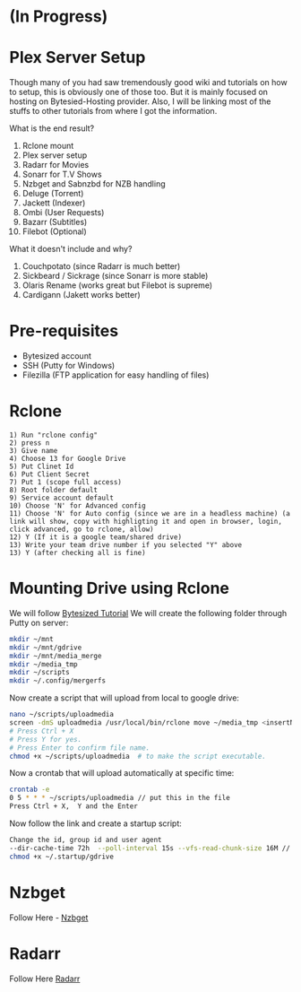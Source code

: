 # (In Progress)
# Plex Server Setup 

Though many of you had saw tremendously good wiki and tutorials on how to setup, this is obviously one of those too. But it is mainly focused on hosting on Bytesied-Hosting provider. Also, I will be linking most of the stuffs to other tutorials from where I got the information. 

What is the end result?
  1. Rclone mount
  2. Plex server setup
  3. Radarr for Movies
  4. Sonarr for T.V Shows
  5. Nzbget and Sabnzbd for NZB handling 
  6. Deluge (Torrent)
  7. Jackett (Indexer)
  8. Ombi (User Requests)
  9. Bazarr (Subtitles)
  10. Filebot (Optional)

What it doesn't include and why?
  1. Couchpotato (since Radarr is much better)
  2. Sickbeard / Sickrage (since Sonarr is more stable)
  3. Olaris Rename (works great but Filebot is supreme)
  4. Cardigann (Jakett works better)

# Pre-requisites
  - Bytesized account
  - SSH (Putty for Windows)
  - Filezilla (FTP application for easy handling of files)

# Rclone

	1) Run "rclone config"
	2) press n
	3) Give name
	4) Choose 13 for Google Drive
	5) Put Clinet Id
	6) Put Client Secret
	7) Put 1 (scope full access)
	8) Root folder default
	9) Service account default
	10) Choose 'N' for Advanced config
	11) Choose 'N' for Auto config (since we are in a headless machine) (a link will show, copy with highligting it and open in browser, login, click advanced, go to rclone, allow)
	12) Y (If it is a google team/shared drive)
	13) Write your team drive number if you selected "Y" above
	13) Y (after checking all is fine)

# Mounting Drive using Rclone

We will follow [Bytesized Tutorial](https://bytesized-hosting.com/pages/setting-up-rclone-mergerfs-and-crontab-for-automated-cloud-storage)
We will create the following folder through Putty on server:
```sh
mkdir ~/mnt
mkdir ~/mnt/gdrive
mkdir ~/mnt/media_merge
mkdir ~/media_tmp
mkdir ~/scripts
mkdir ~/.config/mergerfs
```
Now create a script that will upload from local to google drive:
```sh
nano ~/scripts/uploadmedia
screen -dmS uploadmedia /usr/local/bin/rclone move ~/media_tmp <insertName>: --delete-empty-src-dirs -v --stats 5s # name used in rclone config and remove < >
# Press Ctrl + X
# Press Y for yes.
# Press Enter to confirm file name.
chmod +x ~/scripts/uploadmedia  # to make the script executable.
```
Now a crontab that will upload automatically at specific time:
```sh
crontab -e
0 5 * * * ~/scripts/uploadmedia // put this in the file
Press Ctrl + X,  Y and the Enter
```
Now follow the link and create a startup script:
```sh
Change the id, group id and user agent
--dir-cache-time 72h  --poll-interval 15s --vfs-read-chunk-size 16M // add these parameters to rclone too
chmod +x ~/.startup/gdrive
```

# Nzbget

Follow Here - [Nzbget](https://github.com/pranscript/plex_bytesized/tree/master/nzbget)

# Radarr

Follow Here [Radarr](https://github.com/pranscript/plex_bytesized/tree/master/radarr)